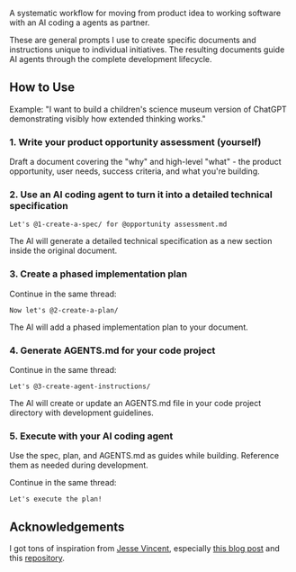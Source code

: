 A systematic workflow for moving from product idea to working software with an AI coding a agents as partner.

These are general prompts I use to create specific documents and instructions unique to individual initiatives. The resulting documents guide AI agents through the complete development lifecycle.

## How to Use

Example: "I want to build a children's science museum version of ChatGPT demonstrating visibly how extended thinking works."

### 1. Write your product opportunity assessment (yourself)

Draft a document covering the "why" and high-level "what" - the product opportunity, user needs, success criteria, and what you're building.

### 2. Use an AI coding agent to turn it into a detailed technical specification

```
Let's @1-create-a-spec/ for @opportunity assessment.md
```

The AI will generate a detailed technical specification as a new section inside the original document.

### 3. Create a phased implementation plan

Continue in the same thread:

```
Now let's @2-create-a-plan/
```

The AI will add a phased implementation plan to your document.

### 4. Generate AGENTS.md for your code project

Continue in the same thread:

```
Let's @3-create-agent-instructions/
```

The AI will create or update an AGENTS.md file in your code project directory with development guidelines.

### 5. Execute with your AI coding agent

Use the spec, plan, and AGENTS.md as guides while building. Reference them as needed during development.

Continue in the same thread:

```
Let's execute the plan!
```

## Acknowledgements

I got tons of inspiration from [Jesse Vincent](https://github.com/obra), especially [this blog post](https://blog.fsck.com/2025/10/05/how-im-using-coding-agents-in-september-2025/) and this [repository](https://github.com/obra/superpowers).